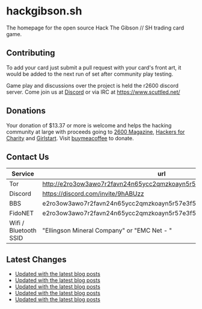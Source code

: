 # hackgibson.sh
The homepage for the open source Hack The Gibson // SH trading card game.


## Contributing

To add your card just submit a pull request with your card's front art, it would be added to the next run of set after community play testing.

Game play and discussions over the project is held the r2600 discord server. Come join us at [Discord](https://discord.com/invite/9hABUzz) or via IRC at https://www.scuttled.net/


## Donations

Your donation of $13.37 or more is welcome and helps the hacking community at large with proceeds going to [2600 Magazine](https://2600.com/), [Hackers for Charity](https://hackersforcharity.org) and [Girlstart](https://girlstart.org).  Visit [buymeacoffee](https://www.buymeacoffee.com/hackgibson.sh) to donate.


## Contact Us

Service | url
-|-
Tor | http://e2ro3ow3awo7r2favn24n65ycc2qmzkoayn5r57e3f56nvjwdcgg32ad.onion
Discord | https://discord.com/invite/9hABUzz
BBS | e2ro3ow3awo7r2favn24n65ycc2qmzkoayn5r57e3f56nvjwdcgg32ad.onion:23
FidoNET | e2ro3ow3awo7r2favn24n65ycc2qmzkoayn5r57e3f56nvjwdcgg32ad.onion:24554
Wifi / Bluetooth SSID | "Ellingson Mineral Company" or "EMC Net - <fidonet address>"

## Latest Changes
<!-- BLOG-POST-LIST:START -->
- [Updated with the latest blog posts](https://github.com/DFW2600/hackgibson.sh/commit/b3e8e1c4896f0cd8f13c39a419dfa1f8f5c84b69)
- [Updated with the latest blog posts](https://github.com/DFW2600/hackgibson.sh/commit/ed5743689680025af24a0cbb9453368285772ff3)
- [Updated with the latest blog posts](https://github.com/DFW2600/hackgibson.sh/commit/f4a0700473800c4553b97925054c009c3bf1eef0)
- [Updated with the latest blog posts](https://github.com/DFW2600/hackgibson.sh/commit/158aea7f841de5db261a5c380b958af5bfd01c8a)
- [Updated with the latest blog posts](https://github.com/DFW2600/hackgibson.sh/commit/6000c566b54e3b0532c3019d9b35c6c0c9ba27e2)
<!-- BLOG-POST-LIST:END -->
